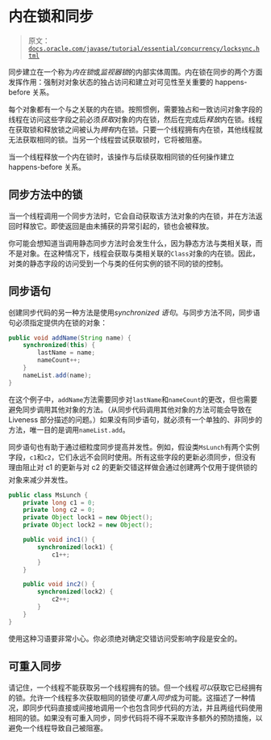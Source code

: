 # 内在锁和同步

> 原文：[`docs.oracle.com/javase/tutorial/essential/concurrency/locksync.html`](https://docs.oracle.com/javase/tutorial/essential/concurrency/locksync.html)

同步建立在一个称为*内在锁*或*监视器锁*的内部实体周围。内在锁在同步的两个方面发挥作用：强制对对象状态的独占访问和建立对可见性至关重要的 happens-before 关系。

每个对象都有一个与之关联的内在锁。按照惯例，需要独占和一致访问对象字段的线程在访问这些字段之前必须*获取*对象的内在锁，然后在完成后*释放*内在锁。线程在获取锁和释放锁之间被认为*拥有*内在锁。只要一个线程拥有内在锁，其他线程就无法获取相同的锁。当另一个线程尝试获取锁时，它将被阻塞。

当一个线程释放一个内在锁时，该操作与后续获取相同锁的任何操作建立 happens-before 关系。

## 同步方法中的锁

当一个线程调用一个同步方法时，它会自动获取该方法对象的内在锁，并在方法返回时释放它。即使返回是由未捕获的异常引起的，锁也会被释放。

你可能会想知道当调用静态同步方法时会发生什么，因为静态方法与类相关联，而不是对象。在这种情况下，线程会获取与类相关联的`Class`对象的内在锁。因此，对类的静态字段的访问受到一个与类的任何实例的锁不同的锁的控制。

## 同步语句

创建同步代码的另一种方法是使用*synchronized 语句*。与同步方法不同，同步语句必须指定提供内在锁的对象：

```java
public void addName(String name) {
    synchronized(this) {
        lastName = name;
        nameCount++;
    }
    nameList.add(name);
}

```

在这个例子中，`addName`方法需要同步对`lastName`和`nameCount`的更改，但也需要避免同步调用其他对象的方法。（从同步代码调用其他对象的方法可能会导致在 Liveness 部分描述的问题。）如果没有同步语句，就必须有一个单独的、非同步的方法，唯一目的是调用`nameList.add`。

同步语句也有助于通过细粒度同步提高并发性。例如，假设类`MsLunch`有两个实例字段，`c1`和`c2`，它们永远不会同时使用。所有这些字段的更新必须同步，但没有理由阻止对 c1 的更新与对 c2 的更新交错这样做会通过创建两个仅用于提供锁的对象来减少并发性。

```java
public class MsLunch {
    private long c1 = 0;
    private long c2 = 0;
    private Object lock1 = new Object();
    private Object lock2 = new Object();

    public void inc1() {
        synchronized(lock1) {
            c1++;
        }
    }

    public void inc2() {
        synchronized(lock2) {
            c2++;
        }
    }
}

```

使用这种习语要非常小心。你必须绝对确定交错访问受影响字段是安全的。

## 可重入同步

请记住，一个线程不能获取另一个线程拥有的锁。但一个线程*可以*获取它已经拥有的锁。允许一个线程多次获取相同的锁使*可重入同步*成为可能。这描述了一种情况，即同步代码直接或间接地调用一个也包含同步代码的方法，并且两组代码使用相同的锁。如果没有可重入同步，同步代码将不得不采取许多额外的预防措施，以避免一个线程导致自己被阻塞。
